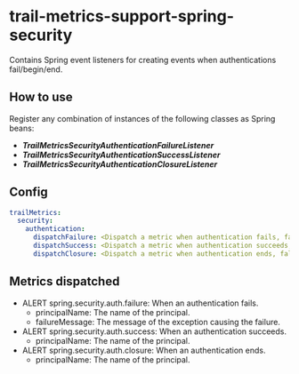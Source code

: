 # trail-metrics-support-spring-security

Contains Spring event listeners for creating events when authentications fail/begin/end.

## How to use

Register any combination of instances of the following classes as Spring beans:
- **_TrailMetricsSecurityAuthenticationFailureListener_**
- **_TrailMetricsSecurityAuthenticationSuccessListener_**
- **_TrailMetricsSecurityAuthenticationClosureListener_**

## Config

```yaml
trailMetrics:
  security:
    authentication:
      dispatchFailure: <Dispatch a metric when authentication fails, false by default>
      dispatchSuccess: <Dispatch a metric when authentication succeeds, false by default>
      dispatchClosure: <Dispatch a metric when authentication ends, false by default>
```

## Metrics dispatched
- ALERT spring.security.auth.failure: When an authentication fails.
  - principalName: The name of the principal.
  - failureMessage: The message of the exception causing the failure.
- ALERT spring.security.auth.success: When an authentication succeeds.
  - principalName: The name of the principal.
- ALERT spring.security.auth.closure: When an authentication ends.
  - principalName: The name of the principal.